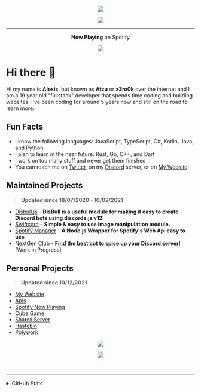 <p align="center">
    <a href="https://spotify.atzu.ml/now-playing?open">
        <img src="https://komarev.com/ghpvc/?username=z3ro0k&color=009999&style=for-the-badge" >
    </a>
</p> <!-- *(since 22th March 2022)* -->

<p align="center">
    <a href="https://spotify.atzu.ml/now-playing?open">
        <img src="https://spotify.atzu.ml/lanyard" >
    </a>
</p>

---

<p align="center">
    <strong>Now Playing</strong> on Spotify
</p>
<p align="center">
    <a href="https://spotify.atzu.ml/top-played">
        <img src="https://spotify.atzu.ml/top-played">
    </a>
</p>

# Hi there 👋 

Hi my name is **Alexis**, but known as **Atzu** or **z3ro0k** over the internet and I am a 19 year old "fullstack" developer that spends time coding and building websites. 
I've been coding for around 5 years now and still on the road to learn more.

## Fun Facts
- I know the following languages: JavaScript, TypeScript, C#, Kotlin, Java, and Python
- I plan to learn in the near future: Rust, Go, C++, and Dart
- I work on too many stuff and never get them finished
- You can reach me on [Twitter](https://twitter.com/MrAzurnex), on my [Discord](https://discord.gg/q99CQEP) server, or on [My Website](https://atzu.ml)


## Maintained Projects
> **Updated since 18/07/2020 - 10/02/2021**

- [Disbull.js](https://www.npmjs.com/package/disbull.js) - **DisBull is a useful module for making it easy to create Discord bots using discords.js v12.**
- [Swiftcord](https://www.npmjs.com/package/swiftcord) - **Simple & easy to use image manipulation module.**
- [Spotify Manager](https://www.npmjs.com/package/spotify-manager) - **A Node.js Wrapper for Spotify's Web Api easy to use**
- [NextGen Club](https://bots.nextgenteam.xyz/) - **Find the best bot to spice up your Discord server!** [Work in Progress]

## Personal Projects
> **Updated since 10/12/2021**

- [My Website](https://atzu.ml/) 
- [Apis](https://api.atzu.ml)
- [Spotify Now Playing](https://spotify.atzu.ml/now-playing)
- [Cube Game](https://game.atzu.ml)
- [Sharex Server](https://i.atzu.ml/) 
- [Hastebin](https://hb.atzu.ml/)  
- [Polywork](https://poly.atzu.ml)

<p align="center">
    <img src="http://invite.atzu.ml/svg/q99CQEP" >
</p>
<p align="center">
    <img src="https://lanyard-profile-readme.vercel.app/api/325414558623858698" >
</p>

<br>

---
<details>
<summary>GitHub Stats</summary>
<br>
 
![Metrics](https://metrics.lecoq.io/z3ro0k?template=classic&achievements=1&notable=1&repositories=1&sponsors=1&pagespeed=1&tweets=1&lines=1&languages=1&isocalendar=1&repositories=100&repositories.batch=100&repositories.forks=false&repositories.affiliations=owner&isocalendar.duration=half-year&languages.limit=8&languages.threshold=0%25&languages.colors=github&languages.sections=most-used&languages.indepth=false&languages.analysis.timeout=15&languages.categories=markup%2C%20programming&languages.recent.categories=markup%2C%20programming&languages.recent.load=300&languages.recent.days=14&achievements.threshold=C&achievements.secrets=true&achievements.display=detailed&achievements.limit=0&notable.from=organization&notable.repositories=false&notable.indepth=false&notable.types=commit&sponsors.sections=goal%2C%20about&pagespeed.url=.user.website&pagespeed.detailed=false&pagespeed.screenshot=false&tweets.attachments=false&tweets.limit=2&tweets.user=.user.twitter&config.timezone=America%2FMexico_City)
